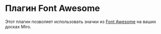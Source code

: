 # Плагин Font Awesome

Этот плагин позволяет использовать значки из [Font Awesome](https://fontawesome.com/) на ваших досках Miro.
